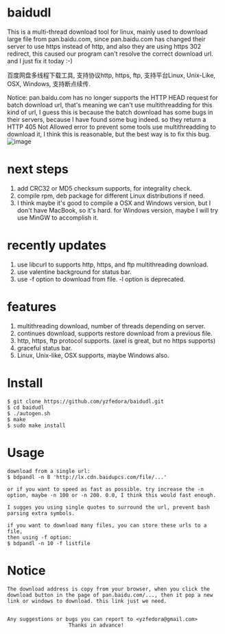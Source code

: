# baidudl
This is a multi-thread download tool for linux, mainly used to download large
file from pan.baidu.com, since pan.baidu.com has changed their server to use
https instead of http, and also they are using https 302 redirect, this caused
our program can't resolve the correct download url. and I just fix it today :-)

百度网盘多线程下载工具, 支持协议http, https, ftp, 支持平台Linux, Unix-Like,
OSX, Windows, 支持断点续传.

Notice:
    pan.baidu.com has no longer supports the HTTP HEAD request for batch
    download url, that's meaning we can't use multithreadding for this
    kind of url, I guess this is because the batch download has some bugs
    in their servers, because I have found some bug indeed. so they return
    a HTTP 405 Not Allowed error to prevent some tools use multithreadding
    to download it, I think this is reasonable, but the best way is to fix
    this bug.
![image](https://github.com/yzfedora/baidudl/raw/master/demo.png)

# next steps
1. add CRC32 or MD5 checksum supports, for integrality check.
2. compile rpm, deb package for different Linux distributions if need.
3. I think maybe it's good to compile a OSX and Windows version, but I don't
   have MacBook, so it's hard. for Windows version, maybe I will try use
   MinGW to accomplish it.

# recently updates
1. use libcurl to supports http, https, and ftp multithreading download.
2. use valentine background for status bar.
3. use -f option to download from file. -l option is deprecated.

# features
1. multithreading download, number of threads depending on server.
2. continues download, supports restore download from a previous file.
3. http, https, ftp protocol supports. (axel is great, but no https supports)
4. graceful status bar.
5. Linux, Unix-like, OSX supports, maybe Windows also.


# Install
	$ git clone https://github.com/yzfedora/baidudl.git
	$ cd baidudl
	$ ./autogen.sh
	$ make
	$ sudo make install

# Usage
	download from a single url:
	$ bdpandl -n 8 'http://lx.cdn.baidupcs.com/file/...'

	or if you want to speed as fast as possible. try increase the -n
	option, maybe -n 100 or -n 200. 0.0, I think this would fast enough.

	I sugges you using single quotes to surround the url, prevent bash
	parsing extra symbols.

	if you want to download many files, you can store these urls to a file,
	then using -f option:
	$ bdpandl -n 10 -f listfile

# Notice
	The download address is copy from your browser, when you click the
	download button in the page of pan.baidu.com/..., then it pop a new
	link or windows to download. this link just we need.


	Any suggestions or bugs you can report to <yzfedora@gmail.com>
						Thanks in advance!
